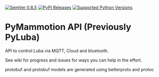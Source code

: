 [![SemVer 0.8.5][img_version]][url_version]
[![PyPI Releases][img_pypi]][url_pypi]
[![Supported Python Versions][img_pyversions]][url_pyversions]

[img_version]: https://img.shields.io/static/v1.svg?label=SemVer&message=0.0.1&color=blue
[url_version]: https://pypi.org/project/pyluba/

[img_pypi]: https://img.shields.io/badge/PyPI-wheels-green.svg
[url_pypi]: https://pypi.org/project/pyluba/#files

[img_pyversions]: https://img.shields.io/pypi/pyversions/pyluba.svg
[url_pyversions]: https://pypi.python.org/pypi/pyluba

# PyMammotion API (Previously PyLuba)

API to control Luba via MQTT, Cloud and bluetooth.

See wiki for progress and issues for ways you can help in the effort.

protobuf and protobuf models are generated using betterproto and protoc
